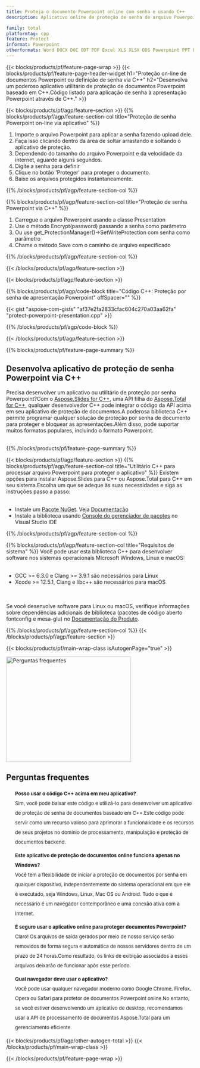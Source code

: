 ```yaml
---
title: Proteja o documento Powerpoint online com senha e usando C++
description: Aplicativo online de proteção de senha de arquivo Powerpoint.Código API C++ para aplicar proteção por senha em apresentações Powerpoint.

family: total
platformtag: cpp
feature: Protect
informat: Powerpoint
otherformats: Word DOCX DOC ODT PDF Excel XLS XLSX ODS Powerpoint PPT PPTX ODP
---
```

{{< blocks/products/pf/feature-page-wrap >}}
{{< blocks/products/pf/feature-page-header-widget h1="Proteção on-line de documentos Powerpoint ou definição de senha via C++" h2="Desenvolva um poderoso aplicativo utilitário de proteção de documentos Powerpoint baseado em C++.Código listado para aplicação de senha à apresentação Powerpoint através de C++." >}}

{{< blocks/products/pf/agp/feature-section >}}
{{% blocks/products/pf/agp/feature-section-col title="Proteção de senha Powerpoint on-line via aplicativo" %}}

1. Importe o arquivo Powerpoint para aplicar a senha fazendo upload dele.
1. Faça isso clicando dentro da área de soltar arrastando e soltando o aplicativo de proteção.
1. Dependendo do tamanho do arquivo Powerpoint e da velocidade da internet, aguarde alguns segundos.
1. Digite a senha para definir
1. Clique no botão 'Proteger' para proteger o documento.
1. Baixe os arquivos protegidos instantaneamente.

{{% /blocks/products/pf/agp/feature-section-col %}}

{{% blocks/products/pf/agp/feature-section-col title="Proteção de senha Powerpoint via C++" %}}

1. Carregue o arquivo Powerpoint usando a classe Presentation
1. Use o método Encrypt(password) passando a senha como parâmetro
1. Ou use get_ProtectionManager()->SetWriteProtection com senha como parâmetro
1. Chame o método Save com o caminho de arquivo especificado

{{% /blocks/products/pf/agp/feature-section-col %}}

{{< /blocks/products/pf/agp/feature-section >}}

{{< blocks/products/pf/agp/feature-section >}}

{{% blocks/products/pf/agp/code-block title="Código C++: Proteção por senha de apresentação Powerpoint" offSpacer="" %}}

{{< gist "aspose-com-gists" "af37e2fa2833cfac604c270a03aa62fa" "protect-powerpoint-presentation.cpp" >}}

{{% /blocks/products/pf/agp/code-block %}}

{{< /blocks/products/pf/agp/feature-section >}}

{{% blocks/products/pf/feature-page-summary %}}

<h2>Desenvolva aplicativo de proteção de senha Powerpoint via C++</h2>

Precisa desenvolver um aplicativo ou utilitário de proteção por senha Powerpoint?Com o [Aspose.Slides for C++](https://products.aspose.com/slides/cpp/), uma API filha do [Aspose.Total for C++](https://products.aspose.com/total/pt/cpp/), qualquer desenvolvedor C++ pode integrar o código da API acima em seu aplicativo de proteção de documentos.A poderosa biblioteca C++ permite programar qualquer solução de proteção por senha de documento para proteger e bloquear as apresentações.Além disso, pode suportar muitos formatos populares, incluindo o formato Powerpoint.<br /><br />

{{% /blocks/products/pf/feature-page-summary %}}

{{< blocks/products/pf/agp/feature-section >}}
{{% blocks/products/pf/agp/feature-section-col title="Utilitário C++ para processar arquivo Powerpoint para proteger o aplicativo" %}}
Existem opções para instalar Aspose.Slides para C++ ou Aspose.Total para C++ em seu sistema.Escolha um que se adeque às suas necessidades e siga as instruções passo a passo:<br /><br />

- Instale um [Pacote NuGet](https://www.nuget.org/packages/Aspose.Slides.Cpp/). Veja [Documentação](https://docs.aspose.com/slides/cpp/installation/#option-one-install-or-update-asposeslides-for-c-from-the-nuget-package-manager)
- Instale a biblioteca usando [Console do gerenciador de pacotes](https://docs.aspose.com/slides/cpp/installation/#option-2-install-or-update-asposeslides-through-the-package-manager-console) no Visual Studio IDE


{{% /blocks/products/pf/agp/feature-section-col %}}

{{% blocks/products/pf/agp/feature-section-col title="Requisitos de sistema" %}}
Você pode usar esta biblioteca C++ para desenvolver software nos sistemas operacionais Microsoft Windows, Linux e macOS:<br /><br />

- GCC >= 6.3.0 e Clang >= 3.9.1 são necessários para Linux
- Xcode >= 12.5.1, Clang e libc++ são necessários para macOS

<br /><br />
Se você desenvolve software para Linux ou macOS, verifique informações sobre dependências adicionais de biblioteca (pacotes de código aberto fontconfig e mesa-glu) no [Documentação do Produto](https://docs.aspose.com/slides/cpp/system-requirements/).

{{% /blocks/products/pf/agp/feature-section-col %}}
{{< /blocks/products/pf/agp/feature-section >}}

{{< blocks/products/pf/main-wrap-class isAutogenPage="true" >}}

<style>.howtolist li{margin-right: 0!important;line-height: 26px;position: relative;margin-bottom: 10px;font-size: 13px;list-style-type: none;}</style>
<div class="col-md-12 tl bg-gray-dark howtolist section">
  <a class="anchor" name="faqpage"></a>
  <div class="container tl dflex" itemscope="" itemtype="https://schema.org/FAQPage">
      <div class="col-md-4 howtosectiongfx">
          <img class="social-panel-hide-on-mobile" src="https://www.groupdocs.cloud/templates/brand/images/groupdocs/conversion/groupdocs_conversion-brand.png" alt="Perguntas frequentes" width="335" height="283">
      </div>
      <div class="howtosection col-md-8">
          <div>
              <h2>Perguntas frequentes</h2>
              <ul>
                  <li itemscope="" itemprop="mainEntity" itemtype="https://schema.org/Question">
                      <div>
                          <span itemprop="name"><b>Posso usar o código C++ acima em meu aplicativo?</b></span>
                      </div>
                      <div itemscope="" itemprop="acceptedAnswer" itemtype="https://schema.org/Answer">
                          <span itemprop="text">Sim, você pode baixar este código e utilizá-lo para desenvolver um aplicativo de proteção de senha de documentos baseado em C++.Este código pode servir como um recurso valioso para aprimorar a funcionalidade e os recursos de seus projetos no domínio de processamento, manipulação e proteção de documentos backend.</span>
                      </div>
                  </li>
                  <li itemscope="" itemprop="mainEntity" itemtype="https://schema.org/Question">
                      <div>
                          <span itemprop="name"><b>Este aplicativo de proteção de documentos online funciona apenas no Windows?</b></span>
                      </div>
                      <div itemscope="" itemprop="acceptedAnswer" itemtype="https://schema.org/Answer">
                          <span itemprop="text">Você tem a flexibilidade de iniciar a proteção de documentos por senha em qualquer dispositivo, independentemente do sistema operacional em que ele é executado, seja Windows, Linux, Mac OS ou Android. Tudo o que é necessário é um navegador contemporâneo e uma conexão ativa com a Internet.</span>
                      </div>
                  </li>
                  <li itemscope="" itemprop="mainEntity" itemtype="https://schema.org/Question">
                      <div>
                          <span itemprop="name"><b>É seguro usar o aplicativo online para proteger documentos Powerpoint?</b></span>
                      </div>
                      <div itemscope="" itemprop="acceptedAnswer" itemtype="https://schema.org/Answer">
                          <span itemprop="text">Claro! Os arquivos de saída gerados por meio de nosso serviço serão removidos de forma segura e automática de nossos servidores dentro de um prazo de 24 horas.Como resultado, os links de exibição associados a esses arquivos deixarão de funcionar após esse período.</span>
                      </div>
                  </li>                 
                  <li itemscope="" itemprop="mainEntity" itemtype="https://schema.org/Question">
                      <div>
                          <span itemprop="name"><b>Qual navegador deve usar o aplicativo?</b></span>
                      </div>
                      <div itemscope="" itemprop="acceptedAnswer" itemtype="https://schema.org/Answer">
                          <span itemprop="text">Você pode usar qualquer navegador moderno como Google Chrome, Firefox, Opera ou Safari para protetor de documentos Powerpoint online.No entanto, se você estiver desenvolvendo um aplicativo de desktop, recomendamos usar a API de processamento de documentos Aspose.Total para um gerenciamento eficiente.</span>
                      </div>
                  </li>
              </ul>
          </div>
      </div>
  </div>

{{< blocks/products/pf/agp/other-autogen-total >}}
{{< /blocks/products/pf/main-wrap-class >}}

{{< /blocks/products/pf/feature-page-wrap >}}